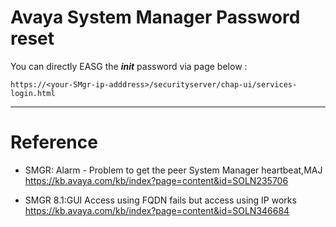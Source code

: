 # Avaya System Manager Password reset



You can directly EASG the ***init*** password via page below :    
```
https://<your-SMgr-ip-adddress>/securityserver/chap-ui/services-login.html
```





*************************************************************

# Reference 

+ SMGR: Alarm - Problem to get the peer System Manager heartbeat,MAJ
  https://kb.avaya.com/kb/index?page=content&id=SOLN235706
  
+ SMGR 8.1:GUI Access using FQDN fails but access using IP works
  https://kb.avaya.com/kb/index?page=content&id=SOLN346684
